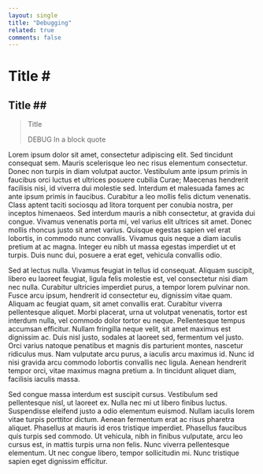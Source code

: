 ```yaml
---
layout: single
title: "Debugging"
related: true
comments: false
---
```


# Title \#
## Title \#\#

> Title
> 
> DEBUG
> In a block quote

Lorem ipsum dolor sit amet, consectetur adipiscing elit. Sed tincidunt consequat sem. Mauris scelerisque leo nec risus elementum consectetur. Donec non turpis in diam volutpat auctor. Vestibulum ante ipsum primis in faucibus orci luctus et ultrices posuere cubilia Curae; Maecenas hendrerit facilisis nisi, id viverra dui molestie sed. Interdum et malesuada fames ac ante ipsum primis in faucibus. Curabitur a leo mollis felis dictum venenatis. Class aptent taciti sociosqu ad litora torquent per conubia nostra, per inceptos himenaeos. Sed interdum mauris a nibh consectetur, at gravida dui congue. Vivamus venenatis porta mi, vel varius elit ultrices sit amet. Donec mollis rhoncus justo sit amet varius. Quisque egestas sapien vel erat lobortis, in commodo nunc convallis. Vivamus quis neque a diam iaculis pretium at ac magna. Integer eu nibh ut massa egestas imperdiet ut et turpis. Duis nunc dui, posuere a erat eget, vehicula convallis odio.

Sed at lectus nulla. Vivamus feugiat in tellus id consequat. Aliquam suscipit, libero eu laoreet feugiat, ligula felis molestie est, vel consectetur nisi diam nec nulla. Curabitur ultricies imperdiet purus, a tempor lorem pulvinar non. Fusce arcu ipsum, hendrerit id consectetur eu, dignissim vitae quam. Aliquam ac feugiat quam, sit amet convallis erat. Curabitur viverra pellentesque aliquet. Morbi placerat, urna ut volutpat venenatis, tortor est interdum nulla, vel commodo dolor tortor eu neque. Pellentesque tempus accumsan efficitur. Nullam fringilla neque velit, sit amet maximus est dignissim ac. Duis nisl justo, sodales at laoreet sed, fermentum vel justo. Orci varius natoque penatibus et magnis dis parturient montes, nascetur ridiculus mus. Nam vulputate arcu purus, a iaculis arcu maximus id. Nunc id nisi gravida arcu commodo lobortis convallis nec ligula. Aenean hendrerit tempor orci, vitae maximus magna pretium a. In tincidunt aliquet diam, facilisis iaculis massa.

Sed congue massa interdum est suscipit cursus. Vestibulum sed pellentesque nisl, ut laoreet ex. Nulla nec mi ut libero finibus luctus. Suspendisse eleifend justo a odio elementum euismod. Nullam iaculis lorem vitae turpis porttitor dictum. Aenean fermentum erat ac risus pharetra aliquet. Phasellus at mauris id eros tristique imperdiet. Phasellus faucibus quis turpis sed commodo. Ut vehicula, nibh in finibus vulputate, arcu leo cursus est, in mattis turpis urna non felis. Nunc viverra pellentesque elementum. Ut nec congue libero, tempor sollicitudin mi. Nunc tristique sapien eget dignissim efficitur.

